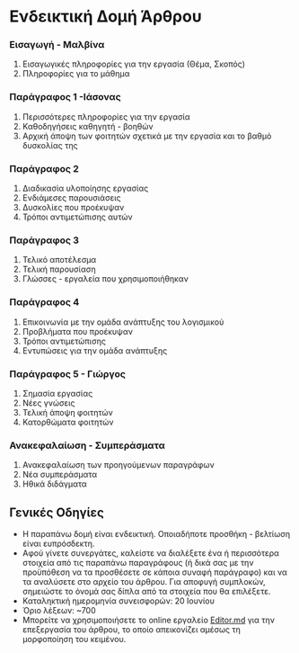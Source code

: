 ﻿# Ενδεικτική Δομή Άρθρου

### Εισαγωγή - Μαλβίνα
1. Εισαγωγικές πληροφορίες για την εργασία (Θέμα, Σκοπός)
2. Πληροφορίες για το μάθημα

### Παράγραφος 1 -Ιάσονας
1. Περισσότερες πληροφορίες για την εργασία
2. Καθοδηγήσεις καθηγητή - βοηθών
3. Αρχική άποψη των φοιτητών σχετικά με την εργασία και το βαθμό δυσκολίας της

### Παράγραφος 2
1. Διαδικασία υλοποίησης εργασίας
2. Ενδιάμεσες παρουσιάσεις
3. Δυσκολίες που προέκυψαν
4. Τρόποι αντιμετώπισης αυτών

### Παράγραφος 3
1. Τελικό αποτέλεσμα
2. Τελική παρουσίαση
3. Γλώσσες - εργαλεία που χρησιμοποιήθηκαν

### Παράγραφος 4
1. Επικοινωνία με την ομάδα ανάπτυξης του λογισμικού
2. Προβλήματα που προέκυψαν
3. Τρόποι αντιμετώπισης
4. Εντυπώσεις για την ομάδα ανάπτυξης

### Παράγραφος 5 - Γιώργος
1. Σημασία εργασίας
2. Νέες γνώσεις
3. Τελική άποψη φοιτητών
4. Κατορθώματα φοιτητών

### Ανακεφαλαίωση - Συμπεράσματα
1. Ανακεφαλαίωση των προηγούμενων παραγράφων
2. Νέα συμπεράσματα
3. Ηθικά διδάγματα

## Γενικές Οδηγίες
* Η παραπάνω δομή είναι ενδεικτική. Οποιαδήποτε προσθήκη - βελτίωση είναι ευπρόσδεκτη.
* Αφού γίνετε συνεργάτες, καλείστε να διαλέξετε ένα ή περισσότερα στοιχεία από τις παραπάνω παραγράφους (ή δικά σας με την προϋπόθεση να τα προσθέσετε σε κάποια συναφή παράγραφο) και να τα αναλύσετε στο αρχείο του άρθρου.
Για αποφυγή συμπλοκών, σημειώστε το όνομά σας δίπλα από τα στοιχεία που θα επιλέξετε.
* Καταληκτική ημερομηνία συνεισφορών: 20 Ιουνίου
* Όριο λέξεων: ~700
* Μπορείτε να χρησιμοποιήσετε το online εργαλείο [Editor.md]( https://pandao.github.io/editor.md/en.html ) για την επεξεργασία του άρθρου, το οποίο απεικονίζει αμέσως τη μορφοποίηση του κειμένου.
